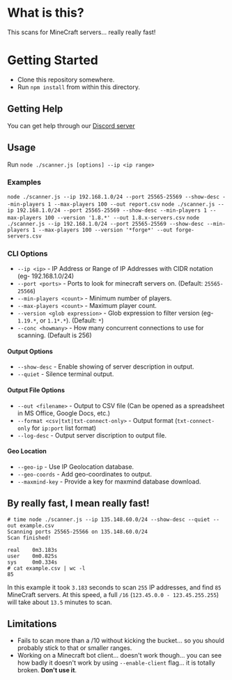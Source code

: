 # What is this?
This scans for MineCraft servers... really really fast!

# Getting Started
* Clone this repository somewhere.
* Run `npm install` from within this directory.

## Getting Help
You can get help through our [Discord server](https://discord.gg/3RUjaRzdKv)

## Usage
Run `node ./scanner.js [options] --ip <ip range>`

### Examples
`node ./scanner.js --ip 192.168.1.0/24 --port 25565-25569 --show-desc --min-players 1 --max-players 100 --out report.csv`
`node ./scanner.js --ip 192.168.1.0/24 --port 25565-25569 --show-desc --min-players 1 --max-players 100 --version '1.8.*' --out 1.8.x-servers.csv`
`node ./scanner.js --ip 192.168.1.0/24 --port 25565-25569 --show-desc --min-players 1 --max-players 100 --version '*forge*' --out forge-servers.csv`
### CLI Options
* `--ip <ip>` - IP Address or Range of IP Addresses with CIDR notation (eg- 192.168.1.0/24)
* `--port <ports>` - Ports to look for minecraft servers on. (Default: `25565-25566`)
* `--min-players <count>` - Minimum number of players.
* `--max-players <count>` - Maximum player count.
* `--version <glob expression>` - Glob expression to filter version (eg- `1.19.*`, or `1.1*.*`). (Default: `*`)
* `--conc <howmany>` - How many concurrent connections to use for scanning. (Default is 256)

#### Output Options
* `--show-desc` - Enable showing of server description in output.
* `--quiet` - Silence terminal output.


#### Output File Options
* `--out <filename>` - Output to CSV file (Can be opened as a spreadsheet in MS Office, Google Docs, etc.)
* `--format <csv|txt|txt-connect-only>` - Output format (`txt-connect-only` for `ip:port` list format)
* `--log-desc` - Output server discription to output file.

#### Geo Location
* `--geo-ip` - Use IP Geolocation database.
* `--geo-coords` - Add geo-coordinates to output.
* `--maxmind-key` - Provide a key for maxmind database download.

## By really fast, I mean really fast!
	# time node ./scanner.js --ip 135.148.60.0/24 --show-desc --quiet --out example.csv
	Scanning ports 25565-25566 on 135.148.60.0/24
	Scan finished!

	real    0m3.183s
	user    0m0.825s
	sys     0m0.334s
	# cat example.csv | wc -l
	85
In this example it took `3.183` seconds to scan `255` IP addresses, and find `85` MineCraft servers. At this speed, a full `/16` (`123.45.0.0 - 123.45.255.255`) will take about `13.5` minutes to scan.

## Limitations
* Fails to scan more than a /10 without kicking the bucket... so you should probably stick to that or smaller ranges.
* Working on a Minecraft bot client... doesn't work though... you can see how badly it doesn't work by using `--enable-client` flag... it is totally broken. **Don't use it**.
